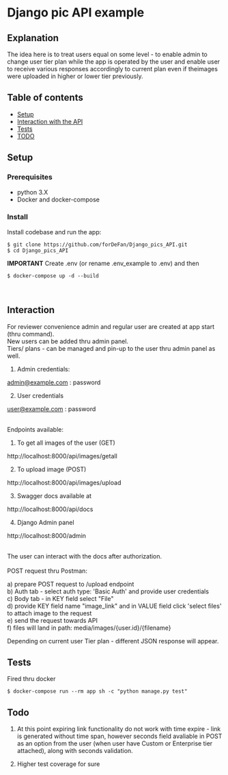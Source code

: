 <h1>Django pic API example</h1>

## Explanation

The idea here is to treat users equal on some level - to enable admin to change user tier plan while the app is operated by the user 
and enable user to receive various responses accordingly to current plan even if theimages were uploaded in higher or lower tier previously.


## Table of contents

* [Setup](#setup)
* [Interaction with the API](#interaction)
* [Tests](#tests)
* [TODO](#todo)

## Setup

### Prerequisites

* python 3.X
* Docker and docker-compose

### Install

Install codebase and run the app:

```
$ git clone https://github.com/forDeFan/Django_pics_API.git
$ cd Django_pics_API
```
<strong>IMPORTANT</strong> Create .env (or rename .env_example to .env) and then

```
$ docker-compose up -d --build
```
<br>

## Interaction

For reviewer convenience admin and regular user are created at app start (thru command).
<br>
New users can be added thru admin panel. 
<br>
Tiers/ plans - can be managed and pin-up to the user thru admin panel as well.
<br>

1. Admin credentials:

admin@example.com : password

2. User credentials

user@example.com : password

<br>
Endpoints available:

1. To get all images of the user (GET)

http://localhost:8000/api/images/getall

2. To upload image (POST)

http://localhost:8000/api/images/upload

3. Swagger docs available at 

http://localhost:8000/api/docs

4. Django Admin panel

http://localhost:8000/admin

<br>The user can interact with the docs after authorization.
<br><br>
POST request thru Postman:

a) prepare POST request to /upload endpoint<br>
b) Auth tab - select auth type: 'Basic Auth' and provide user credentials<br>
c) Body tab - in KEY field select "File"<br>
d) provide KEY field name "image_link" and in VALUE field click 'select files' to attach image to the request<br>
e) send the request towards API<br>
f) files will land in path: media/images/{user.id}/{filename}

Depending on current user Tier plan - different JSON response will appear.

## Tests
Fired thru docker

```
$ docker-compose run --rm app sh -c "python manage.py test"
```

## Todo

1. At this point expiring link functionality do not work with time expire - link is generated without time span, however
seconds field avaliable in POST as an option from the user (when user have Custom or Enterprise tier attached), along with seconds validation.

2. Higher test coverage for sure
